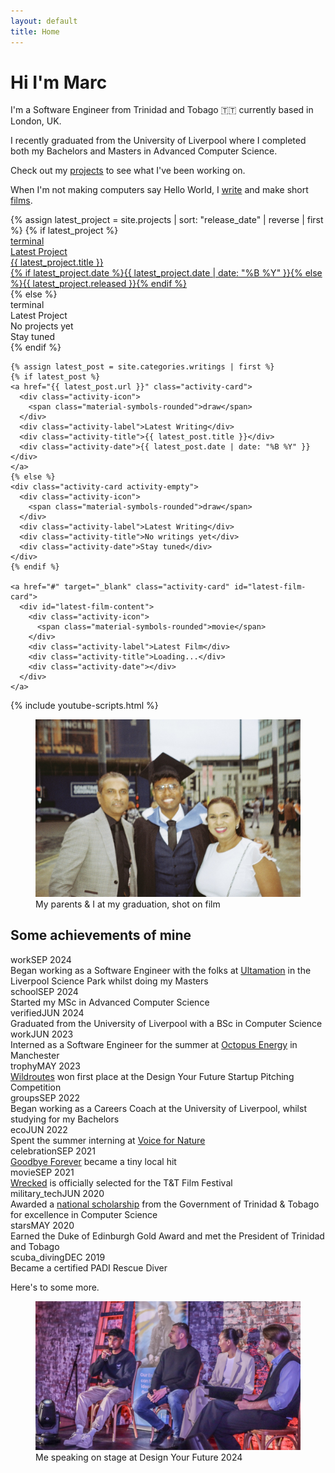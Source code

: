 ```yaml
---
layout: default
title: Home
---
```


# Hi I'm Marc

I'm a Software Engineer from Trinidad and Tobago 🇹🇹 currently based in London, UK. 

I recently graduated from the University of Liverpool where I completed both my Bachelors and Masters in Advanced Computer Science. 

Check out my [projects](/projects) to see what I've been working on.

When I'm not making computers say Hello World, I [write](/writings) and make short [films](/films).

<div class="latest-activities">
  <div class="activities-grid">
    {% assign latest_project = site.projects | sort: "release_date" | reverse | first %}
    {% if latest_project %}
    <a href="{{ latest_project.url }}" class="activity-card">
      <div class="activity-icon">
        <span class="material-symbols-rounded">terminal</span>
      </div>
      <div class="activity-label">Latest Project</div>
      <div class="activity-title">{{ latest_project.title }}</div>
      <div class="activity-date">{% if latest_project.date %}{{ latest_project.date | date: "%B %Y" }}{% else %}{{ latest_project.released }}{% endif %}</div>
    </a>
    {% else %}
    <div class="activity-card activity-empty">
      <div class="activity-icon">
        <span class="material-symbols-rounded">terminal</span>
      </div>
      <div class="activity-label">Latest Project</div>
      <div class="activity-title">No projects yet</div>
      <div class="activity-date">Stay tuned</div>
    </div>
    {% endif %}

    {% assign latest_post = site.categories.writings | first %}
    {% if latest_post %}
    <a href="{{ latest_post.url }}" class="activity-card">
      <div class="activity-icon">
        <span class="material-symbols-rounded">draw</span>
      </div>
      <div class="activity-label">Latest Writing</div>
      <div class="activity-title">{{ latest_post.title }}</div>
      <div class="activity-date">{{ latest_post.date | date: "%B %Y" }}</div>
    </a>
    {% else %}
    <div class="activity-card activity-empty">
      <div class="activity-icon">
        <span class="material-symbols-rounded">draw</span>
      </div>
      <div class="activity-label">Latest Writing</div>
      <div class="activity-title">No writings yet</div>
      <div class="activity-date">Stay tuned</div>
    </div>
    {% endif %}

    <a href="#" target="_blank" class="activity-card" id="latest-film-card">
      <div id="latest-film-content">
        <div class="activity-icon">
          <span class="material-symbols-rounded">movie</span>
        </div>
        <div class="activity-label">Latest Film</div>
        <div class="activity-title">Loading...</div>
        <div class="activity-date"></div>
      </div>
    </a>
  </div>
</div>

{% include youtube-scripts.html %}

<script>
document.addEventListener('DOMContentLoaded', function() {
  const filmCard = document.getElementById('latest-film-card');
  const filmContent = document.getElementById('latest-film-content');

  const setErrorState = () => {
    filmCard.classList.add('activity-empty');
    filmCard.removeAttribute('href');
    filmContent.innerHTML = `
      <div class="activity-icon">
        <span class="material-symbols-rounded">movie</span>
      </div>
      <div class="activity-label">Latest Film</div>
      <div class="activity-title">No films available</div>
      <div class="activity-date">Check back later</div>
    `;
  };

  getChannelUploadsPlaylist()
    .then(uploadsPlaylistId => getLatestVideo(uploadsPlaylistId))
    .then(latestVideo => {
      const videoId = latestVideo.resourceId.videoId;
      const title = latestVideo.title;
      const publishedAt = new Date(latestVideo.publishedAt);
      
      filmCard.href = `https://www.youtube.com/watch?v=${videoId}`;
      filmCard.classList.remove('activity-empty');
      
      filmContent.innerHTML = `
        <div class="activity-icon">
          <span class="material-symbols-rounded">movie</span>
        </div>
        <div class="activity-label">Latest Film</div>
        <div class="activity-title">${title}</div>
        <div class="activity-date">${publishedAt.toLocaleDateString('en-US', { month: 'long', year: 'numeric' })}</div>
      `;
    })
    .catch(error => {
      console.error("Error fetching latest video:", error);
      setErrorState();
    });
});
</script>

<figure>
  <img src="assets/index/home.jpeg" alt="My parents & I at my graduation, shot on film">
  <figcaption>My parents & I at my graduation, shot on film</figcaption>
</figure>

## Some achievements of mine

<div class="achievements-timeline">
  <div class="timeline-item">
    <span class="timeline-date-row"><span class="timeline-icon"><span class="material-symbols-rounded">work</span></span><span class="timeline-date">SEP 2024</span></span>
    <div class="timeline-content">Began working as a Software Engineer with the folks at <a href="https://ultamation.com">Ultamation</a> in the Liverpool Science Park whilst doing my Masters</div>
  </div>
  <div class="timeline-item">
    <span class="timeline-date-row"><span class="timeline-icon"><span class="material-symbols-rounded">school</span></span><span class="timeline-date">SEP 2024</span></span>
    <div class="timeline-content">Started my MSc in Advanced Computer Science</div>
  </div>
  <div class="timeline-item">
    <span class="timeline-date-row"><span class="timeline-icon"><span class="material-symbols-rounded">verified</span></span><span class="timeline-date">JUN 2024</span></span>
    <div class="timeline-content">Graduated from the University of Liverpool with a BSc in Computer Science</div>
  </div>
  <div class="timeline-item">
    <span class="timeline-date-row"><span class="timeline-icon"><span class="material-symbols-rounded">work</span></span><span class="timeline-date">JUN 2023</span></span>
    <div class="timeline-content">Interned as a Software Engineer for the summer at <a href="https://octopus.energy">Octopus Energy</a> in Manchester</div>
  </div>
  <div class="timeline-item">
    <span class="timeline-date-row"><span class="timeline-icon"><span class="material-symbols-rounded">trophy</span></span><span class="timeline-date">MAY 2023</span></span>
    <div class="timeline-content"><a href="/wildroutes">Wildroutes</a> won first place at the Design Your Future Startup Pitching Competition</div>
  </div>
  <div class="timeline-item">
    <span class="timeline-date-row"><span class="timeline-icon"><span class="material-symbols-rounded">groups</span></span><span class="timeline-date">SEP 2022</span></span>
    <div class="timeline-content">Began working as a Careers Coach at the University of Liverpool, whilst studying for my Bachelors</div>
  </div>
  <div class="timeline-item">
    <span class="timeline-date-row"><span class="timeline-icon"><span class="material-symbols-rounded">eco</span></span><span class="timeline-date">JUN 2022</span></span>
    <div class="timeline-content">Spent the summer interning at <a href="https://voicefornature.com">Voice for Nature</a></div>
  </div>
  <div class="timeline-item">
    <span class="timeline-date-row"><span class="timeline-icon"><span class="material-symbols-rounded">celebration</span></span><span class="timeline-date">SEP 2021</span></span>
    <div class="timeline-content"><a href="/goodbyeforever">Goodbye Forever</a> became a tiny local hit</div>
  </div>
  <div class="timeline-item">
    <span class="timeline-date-row"><span class="timeline-icon"><span class="material-symbols-rounded">movie</span></span><span class="timeline-date">SEP 2021</span></span>
    <div class="timeline-content"><a href="/wrecked">Wrecked</a> is officially selected for the T&T Film Festival</div>
  </div>
  <div class="timeline-item">
    <span class="timeline-date-row"><span class="timeline-icon"><span class="material-symbols-rounded">military_tech</span></span><span class="timeline-date">JUN 2020</span></span>
    <div class="timeline-content">Awarded a <a href="https://napcol.bluechiptt.com/scholarships-2020/">national scholarship</a> from the Government of Trinidad & Tobago for excellence in Computer Science</div>
  </div>
  <div class="timeline-item">
    <span class="timeline-date-row"><span class="timeline-icon"><span class="material-symbols-rounded">stars</span></span><span class="timeline-date">MAY 2020</span></span>
    <div class="timeline-content">Earned the Duke of Edinburgh Gold Award and met the President of Trinidad and Tobago</div>
  </div>
  <div class="timeline-item">
    <span class="timeline-date-row"><span class="timeline-icon"><span class="material-symbols-rounded">scuba_diving</span></span><span class="timeline-date">DEC 2019</span></span>
    <div class="timeline-content">Became a certified PADI Rescue Diver</div>
  </div>
</div>

Here's to some more.

<figure>
  <img src="assets/index/speaking.jpeg" alt="Me speaking on stage at Design Your Future 2024">
  <figcaption>Me speaking on stage at Design Your Future 2024</figcaption>
</figure>